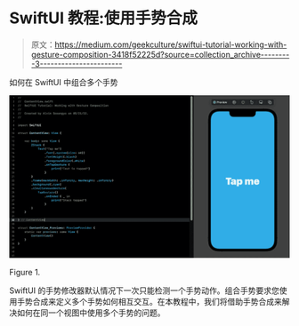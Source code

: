 # SwiftUI 教程:使用手势合成

> 原文：<https://medium.com/geekculture/swiftui-tutorial-working-with-gesture-composition-3418f52225d?source=collection_archive---------3----------------------->

如何在 SwiftUI 中组合多个手势

![](img/430e59af9c92e3902e93fc44def7e87b.png)

Figure 1.

SwiftUI 的手势修改器默认情况下一次只能检测一个手势动作。组合手势要求您使用手势合成来定义多个手势如何相互交互。在本教程中，我们将借助手势合成来解决如何在同一个视图中使用多个手势的问题。